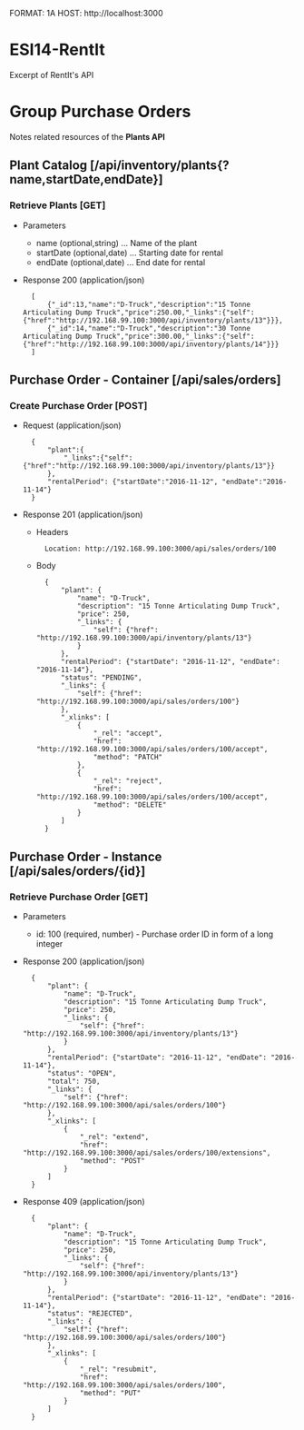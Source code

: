 FORMAT: 1A
HOST: http://localhost:3000

# ESI14-RentIt
Excerpt of RentIt's API

# Group Purchase Orders
Notes related resources of the **Plants API**

## Plant Catalog [/api/inventory/plants{?name,startDate,endDate}]
### Retrieve Plants [GET]
+ Parameters
    + name (optional,string) ... Name of the plant
    + startDate (optional,date) ... Starting date for rental
    + endDate (optional,date) ... End date for rental

+ Response 200 (application/json)

        [
            {"_id":13,"name":"D-Truck","description":"15 Tonne Articulating Dump Truck","price":250.00,"_links":{"self":{"href":"http://192.168.99.100:3000/api/inventory/plants/13"}}},
            {"_id":14,"name":"D-Truck","description":"30 Tonne Articulating Dump Truck","price":300.00,"_links":{"self":{"href":"http://192.168.99.100:3000/api/inventory/plants/14"}}}
        ]

## Purchase Order - Container [/api/sales/orders]
### Create Purchase Order [POST]
+ Request (application/json)

        {
            "plant":{
                "_links":{"self":{"href":"http://192.168.99.100:3000/api/inventory/plants/13"}}
            },
            "rentalPeriod": {"startDate":"2016-11-12", "endDate":"2016-11-14"}
        }

+ Response 201 (application/json)

    + Headers

            Location: http://192.168.99.100:3000/api/sales/orders/100

    + Body

            {
                "plant": {
                    "name": "D-Truck",
                    "description": "15 Tonne Articulating Dump Truck",
                    "price": 250,
                    "_links": {
                        "self": {"href": "http://192.168.99.100:3000/api/inventory/plants/13"}
                    }
                },
                "rentalPeriod": {"startDate": "2016-11-12", "endDate": "2016-11-14"},
                "status": "PENDING",
                "_links": {
                    "self": {"href": "http://192.168.99.100:3000/api/sales/orders/100"}
                },
                "_xlinks": [
                    {
                        "_rel": "accept",
                        "href": "http://192.168.99.100:3000/api/sales/orders/100/accept",
                        "method": "PATCH"
                    },
                    {
                        "_rel": "reject",
                        "href": "http://192.168.99.100:3000/api/sales/orders/100/accept",
                        "method": "DELETE"
                    }
                ]
            }

## Purchase Order - Instance [/api/sales/orders/{id}]
### Retrieve Purchase Order [GET]
+ Parameters
    + id: 100 (required, number) - Purchase order ID in form of a long integer

+ Response 200 (application/json)

        {
            "plant": {
                "name": "D-Truck",
                "description": "15 Tonne Articulating Dump Truck",
                "price": 250,
                "_links": {
                    "self": {"href": "http://192.168.99.100:3000/api/inventory/plants/13"}
                }
            },
            "rentalPeriod": {"startDate": "2016-11-12", "endDate": "2016-11-14"},
            "status": "OPEN",
            "total": 750,
            "_links": {
                "self": {"href": "http://192.168.99.100:3000/api/sales/orders/100"}
            },
            "_xlinks": [
                {
                    "_rel": "extend",
                    "href": "http://192.168.99.100:3000/api/sales/orders/100/extensions",
                    "method": "POST"
                }
            ]
        }

+ Response 409 (application/json)

        {
            "plant": {
                "name": "D-Truck",
                "description": "15 Tonne Articulating Dump Truck",
                "price": 250,
                "_links": {
                    "self": {"href": "http://192.168.99.100:3000/api/inventory/plants/13"}
                }
            },
            "rentalPeriod": {"startDate": "2016-11-12", "endDate": "2016-11-14"},
            "status": "REJECTED",
            "_links": {
                "self": {"href": "http://192.168.99.100:3000/api/sales/orders/100"}
            },
            "_xlinks": [
                {
                    "_rel": "resubmit",
                    "href": "http://192.168.99.100:3000/api/sales/orders/100",
                    "method": "PUT"
                }
            ]
        }
